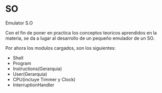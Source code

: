SO
==

Emulator S.O

Con el fin de poner en practica los conceptos teoricos aprendidos en la materia,
se da a lugar al desarrollo de un pequeño emulador de un SO.

Por ahora los modulos cargados, son los siguientes:

* Shell
* Program
* Instructions(Gerarquia)
* User(Gerarquia)
* CPU(incluye Timmer y Clock)
* InterruptionHandler
